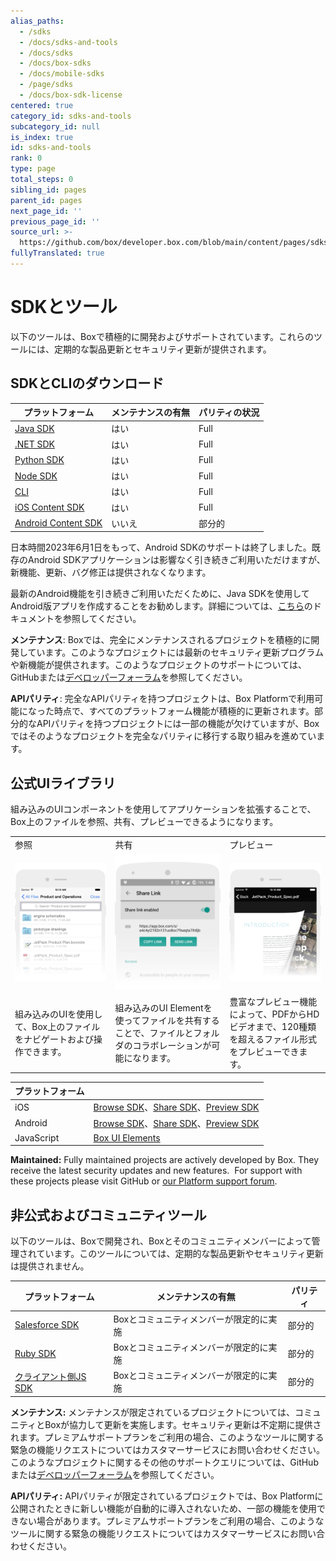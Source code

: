 ```yaml
---
alias_paths:
  - /sdks
  - /docs/sdks-and-tools
  - /docs/sdks
  - /docs/box-sdks
  - /docs/mobile-sdks
  - /page/sdks
  - /docs/box-sdk-license
centered: true
category_id: sdks-and-tools
subcategory_id: null
is_index: true
id: sdks-and-tools
rank: 0
type: page
total_steps: 0
sibling_id: pages
parent_id: pages
next_page_id: ''
previous_page_id: ''
source_url: >-
  https://github.com/box/developer.box.com/blob/main/content/pages/sdks-and-tools/index.md
fullyTranslated: true
---
```

# SDKとツール

以下のツールは、Boxで積極的に開発およびサポートされています。これらのツールには、定期的な製品更新とセキュリティ更新が提供されます。

## SDKとCLIのダウンロード

| プラットフォーム                          | メンテナンスの有無 | パリティの状況 |
| --------------------------------- | --------- | ------- |
| [Java SDK][javasdk]               | はい        | Full    |
| [.NET SDK][dotnetsdk]             | はい        | Full    |
| [Python SDK][pythonsdk]           | はい        | Full    |
| [Node SDK][nodesdk]               | はい        | Full    |
| [CLI][cli]                        | はい        | Full    |
| [iOS Content SDK][iossdk]         | はい        | Full    |
| [Android Content SDK][androidsdk] | いいえ       | 部分的     |

<Message type="warning">

日本時間2023年6月1日をもって、Android SDKのサポートは終了しました。既存のAndroid SDKアプリケーションは影響なく引き続きご利用いただけますが、新機能、更新、バグ修正は提供されなくなります。

最新のAndroid機能を引き続きご利用いただくために、Java SDKを使用してAndroid版アプリを作成することをお勧めします。詳細については、[こちら][android-docs]のドキュメントを参照してください。

</Message>

<Message type="notice">

**メンテナンス**: Boxでは、完全にメンテナンスされるプロジェクトを積極的に開発しています。このようなプロジェクトには最新のセキュリティ更新プログラムや新機能が提供されます。このようなプロジェクトのサポートについては、GitHubまたは[デベロッパーフォーラム][forum]を参照してください。

**APIパリティ**: 完全なAPIパリティを持つプロジェクトは、Box Platformで利用可能になった時点で、すべてのプラットフォーム機能が積極的に更新されます。部分的なAPIパリティを持つプロジェクトには一部の機能が欠けていますが、Boxではそのようなプロジェクトを完全なパリティに移行する取り組みを進めています。

</Message>

## 公式UIライブラリ

組み込みのUIコンポーネントを使用してアプリケーションを拡張することで、Box上のファイルを参照、共有、プレビューできるようになります。

<!-- markdownlint-disable line-length -->

|                                        |                                                             |                                                        |
| -------------------------------------- | ----------------------------------------------------------- | ------------------------------------------------------ |
| 参照                                     | 共有                                                          | プレビュー                                                  |
| ![参照][browseimg]                       | ![共有][shareimg]                                             | ![プレビュー][previewimg]                                   |
| 組み込みのUIを使用して、Box上のファイルをナビゲートおよび操作できます。 | 組み込みのUI Elementを使ってファイルを共有することで、ファイルとフォルダのコラボレーションが可能になります。 | 豊富なプレビュー機能によって、PDFからHDビデオまで、120種類を超えるファイル形式をプレビューできます。 |

| プラットフォーム   |                                                                                                                                                                                     |
| ---------- | ----------------------------------------------------------------------------------------------------------------------------------------------------------------------------------- |
| iOS        | [Browse SDK][iosbrowsesdk]、[Share SDK][iossharesdk]、[Preview SDK][iospreviewsdk]                                                                                                    |
| Android    | [Browse SDK](https://github.com/box/box-android-browse-sdk)、[Share SDK](https://github.com/box/box-android-share-sdk)、[Preview SDK](https://github.com/box/box-android-preview-sdk) |
| JavaScript | [Box UI Elements](guide://embed/ui-elements/)                                                                                                                                       |

<!-- markdownlint-enable line-length -->

<Message type="notice">

**Maintained:** Fully maintained projects are actively developed by Box. They receive the latest security updates and new features.  For support with these projects please visit GitHub or [our Platform support forum][forum].

</Message>

## 非公式およびコミュニティツール

以下のツールは、Boxで開発され、Boxとそのコミュニティメンバーによって管理されています。このツールについては、定期的な製品更新やセキュリティ更新は提供されません。

<!-- markdownlint-disable line-length -->

| プラットフォーム                        | メンテナンスの有無             | パリティ |
| ------------------------------- | --------------------- | ---- |
| [Salesforce SDK][salesforcesdk] | Boxとコミュニティメンバーが限定的に実施 | 部分的  |
| [Ruby SDK][rubysdk]             | Boxとコミュニティメンバーが限定的に実施 | 部分的  |
| [クライアント側JS SDK][jssdk]          | Boxとコミュニティメンバーが限定的に実施 | 部分的  |

<!-- markdownlint-enable line-length -->

<Message type="notice">

**メンテナンス:** メンテナンスが限定されているプロジェクトについては、コミュニティとBoxが協力して更新を実施します。セキュリティ更新は不定期に提供されます。プレミアムサポートプランをご利用の場合、このようなツールに関する緊急の機能リクエストについてはカスタマーサービスにお問い合わせください。このようなプロジェクトに関するその他のサポートクエリについては、GitHubまたは[デベロッパーフォーラム][forum]を参照してください。

**APIパリティ:** APIパリティが限定されているプロジェクトでは、Box Platformに公開されたときに新しい機能が自動的に導入されないため、一部の機能を使用できない場合があります。プレミアムサポートプランをご利用の場合、このようなツールに関する緊急の機能リクエストについてはカスタマーサービスにお問い合わせください。

</Message>

[javasdk]: https://github.com/box/box-java-sdk

[dotnetsdk]: https://github.com/box/box-windows-sdk-v2

[pythonsdk]: https://github.com/box/box-python-sdk

[nodesdk]: https://github.com/box/box-node-sdk

[iossdk]: https://github.com/box/box-ios-sdk

[androidsdk]: https://github.com/box/box-android-sdk

[android-docs]: https://github.com/box/box-java-sdk/blob/main/doc/android.md

[cli]: https://github.com/box/boxcli

[forum]: https://forum.box.com/

[browseimg]: ./browse.jpg

[shareimg]: ./share.jpg

[previewimg]: ./preview.jpg

[iosbrowsesdk]: https://github.com/box/box-ios-browse-sdk

[iossharesdk]: https://github.com/box/box-ios-share-sdk

[iospreviewsdk]: https://github.com/box/box-ios-preview-sdk

[salesforcesdk]: https://github.com/box/box-salesforce-sdk

[rubysdk]: https://github.com/cburnette/boxr

[jssdk]: https://github.com/allenmichael/box-javascript-sdk
